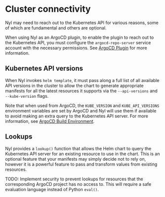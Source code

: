 # Cluster connectivity

Nyl may need to reach out to the Kubernetes API for various reasons, some of which are fundamental and others are
optional.

When using Nyl as an ArgoCD plugin, to enable the plugin to reach out to the Kubernetes API, you must configure the
`argocd-repo-server` service account with the necessary permissions. See [ArgoCD Plugin](./argocd-plugin.md) for more
information.

## Kubernetes API versions

When Nyl invokes `helm template`, it must pass along a full list of all available API versions in the cluster to
allow the chart to generate appropriate manifests for all the latest resources it supports via the `--api-versions`
and `--kube-version` flags.

Note that when used from ArgoCD, the `KUBE_VERSION` and `KUBE_API_VERSIONS` environment variables are set by ArgoCD
and Nyl will use them if available to avoid making an extra query to the Kubernetes API server. For more information,
see [ArgoCD Build Environment](https://argo-cd.readthedocs.io/en/stable/user-guide/build-environment/).

## Lookups

Nyl provides a `lookup()` function that allows the Helm chart to query the Kubernetes API server for an existing
resource to use in the chart. This is an optional feature that your manifests may simply decide not to rely on,
however it is a powerful feature to pass and transform values from existing resources.

TODO: Implement security to prevent lookups for resources that the corresponding ArgoCD project has no access to.
This will require a safe evaluation language instead of Python `eval()`.
